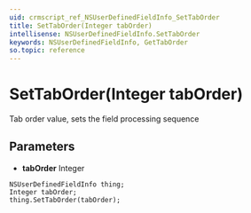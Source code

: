 ```yaml
---
uid: crmscript_ref_NSUserDefinedFieldInfo_SetTabOrder
title: SetTabOrder(Integer tabOrder)
intellisense: NSUserDefinedFieldInfo.SetTabOrder
keywords: NSUserDefinedFieldInfo, GetTabOrder
so.topic: reference
---
```


# SetTabOrder(Integer tabOrder)

Tab order value, sets the field processing sequence

## Parameters

* **tabOrder** Integer

```crmscript
NSUserDefinedFieldInfo thing;
Integer tabOrder;
thing.SetTabOrder(tabOrder);
```

